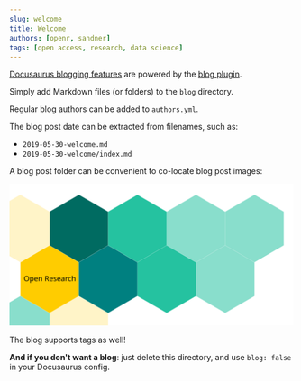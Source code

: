 ```yaml
---
slug: welcome
title: Welcome
authors: [openr, sandner]
tags: [open access, research, data science]
---
```


[Docusaurus blogging features](https://docusaurus.io/docs/blog) are powered by the [blog plugin](https://docusaurus.io/docs/api/plugins/@docusaurus/plugin-content-blog).

Simply add Markdown files (or folders) to the `blog` directory.

Regular blog authors can be added to `authors.yml`.

The blog post date can be extracted from filenames, such as:

- `2019-05-30-welcome.md`
- `2019-05-30-welcome/index.md`

A blog post folder can be convenient to co-locate blog post images:

![Test Image](./blog-02.svg)

The blog supports tags as well!

**And if you don't want a blog**: just delete this directory, and use `blog: false` in your Docusaurus config.

